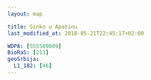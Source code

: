 ```yaml
---
layout: map

title: Ginko u Apatinu
last_modified_at: 2018-05-21T22:45:17+02:00

WDPA: [555589009]
BioRaS: [213]
geoSrbija:
  L1_182: [46]
---
```

